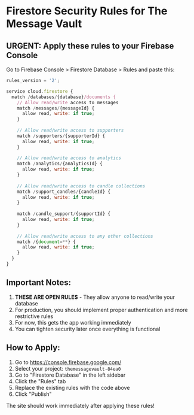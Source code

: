 # Firestore Security Rules for The Message Vault

## URGENT: Apply these rules to your Firebase Console

Go to Firebase Console > Firestore Database > Rules and paste this:

```javascript
rules_version = '2';

service cloud.firestore {
  match /databases/{database}/documents {
    // Allow read/write access to messages
    match /messages/{messageId} {
      allow read, write: if true;
    }
    
    // Allow read/write access to supporters  
    match /supporters/{supporterId} {
      allow read, write: if true;
    }
    
    // Allow read/write access to analytics
    match /analytics/{analyticsId} {
      allow read, write: if true;
    }
    
    // Allow read/write access to candle collections
    match /support_candles/{candleId} {
      allow read, write: if true;
    }
    
    match /candle_support/{supportId} {
      allow read, write: if true;
    }
    
    // Allow read/write access to any other collections
    match /{document=**} {
      allow read, write: if true;
    }
  }
}
```

## Important Notes:

1. **THESE ARE OPEN RULES** - They allow anyone to read/write your database
2. For production, you should implement proper authentication and more restrictive rules
3. For now, this gets the app working immediately
4. You can tighten security later once everything is functional

## How to Apply:

1. Go to https://console.firebase.google.com/
2. Select your project: `themessagevault-84ea0`
3. Go to "Firestore Database" in the left sidebar
4. Click the "Rules" tab
5. Replace the existing rules with the code above
6. Click "Publish"

The site should work immediately after applying these rules! 